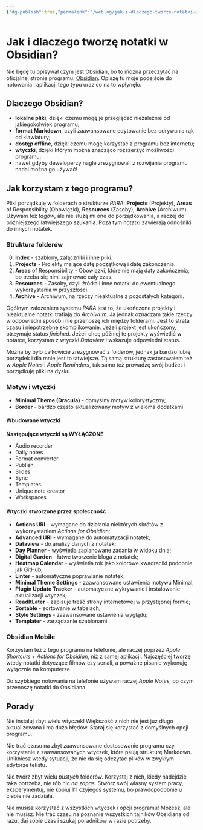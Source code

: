 ```yaml
---
{"dg-publish":true,"permalink":"/weblog/jak-i-dlaczego-tworze-notatki-w-obsidian/"}
---
```



# Jak i dlaczego tworzę notatki w Obsidian?

Nie będę tu opisywał czym jest Obsidian, bo to można przeczytać na oficjalnej stronie programu: [Obsidian](https://obsidian.md/). Opiszę tu moje podejście do notowania i aplikacji tego typu oraz co na to wpłynęło.

## Dlaczego Obsidian?

- **lokalne pliki**, dzięki czemu mogę je przeglądać niezależnie od jakiegokolwiek programu;
- **format Markdown**, czyli zaawansowane edytowanie bez odrywania rąk od klawiatury;
- **dostęp offline**, dzięki czemu mogę korzystać z programu bez internetu;
- **wtyczki**, dzięki którym można znacząco rozszerzyć możliwości programu;
- nawet gdyby deweloperzy nagle zrezygnowali z rozwijania programu nadal można go używać!

## Jak korzystam z tego programu?

Pliki porządkuję w folderach o strukturze *PARA*: **Projects** (Projekty), **Areas** of Responsibility (Obowiązki), **Resources** (Zasoby), **Archive** (Archiwum). Używam też *tagów*, ale nie służą mi one do porządkowania, a raczej do późniejszego łatwiejszego szukania. Poza tym notatki zawierają odnośniki do innych notatek.

### Struktura folderów

0. **Index** - szablony, załączniki i inne pliki.
1. **Projects** - Projekty mające datę początkową i datę zakończenia.
2. **Areas** of Responsibility - Obowiązki, które nie mają daty zakończenia, bo trzeba się nimi zajmować cały czas.
3. **Resources** - Zasoby, czyli źródła i inne notatki do ewentualnego wykorzystania w przyszłości.
4. **Archive** - Archiwum, na rzeczy nieaktualne z pozostałych kategorii.

Ogólnym założeniem systemu *PARA* jest to, że ukończone projekty i nieaktualne notatki trafiają do *Archiwum*. Ja jednak oznaczam takie rzeczy w odpowiedni sposób i nie przenoszę ich między folderami. Jest to strata czasu i niepotrzebne skomplikowanie. Jeżeli projekt jest ukończony, otrzymuje status *finished*. Jeżeli chcę później te projekty wyświetlić w notatce, korzystam z wtyczki *Dataview* i wskazuje odpowiedni status.

Można by było całkowicie zrezygnować z folderów, jednak ja bardzo lubię porządek i dla mnie jest to łatwiejsze. Tą samą strukturę zastosowałem też w *Apple Notes* i *Apple Reminders*, tak samo też prowadzę swój budżet i porządkuję pliki na dysku.

### Motyw i wtyczki

- **Minimal Theme (Dracula)** - domyślny motyw kolorystyczny;
- **Border** - bardzo często aktualizowany motyw z wieloma dodatkami.

#### Wbudowane wtyczki

**Następujące wtyczki są WYŁĄCZONE**
- Audio recorder
- Daily notes
- Format converter
- Publish
- Slides
- Sync
- Templates
- Unique note creator
- Workspaces

#### Wtyczki stworzone przez społeczność

- **Actions URI** - wymagane do działania niektórych skrótów z wykorzystaniem *Actions for Obsidian*;
- **Advanced URI** - wymagane do automatyzacji notatek;
- **Dataview** - do analizy danych z notatek;
- **Day Planner** - wyświetla zaplanowane zadania w widoku dnia;
- **Digital Garden** - łatwe tworzenie bloga z notatek;
- **Heatmap Calendar** - wyświetla rok jako kolorowe kwadraciki podobnie jak GitHub;
- **Linter** - automatyczne poprawianie notatek;
- **Minimal Theme Settings** - zaawansowane ustawienia motywu Minimal;
- **Plugin Update Tracker** - automatyczne wykrywanie i instalowanie aktualizacji wtyczek;
- **ReadItLater** - zapisuje treść strony internetowej w przystępnej formie;
- **Sortable** - sortowanie w tabelach;
- **Style Settings** - zaawansowane ustawienia wyglądu;
- **Templater** - zarządzanie szablonami.

### Obsidian Mobile

Korzystam też z tego programu na telefonie, ale raczej poprzez *Apple Shortcuts* + *Actions for Obsidian*, niż z samej aplikacji. Najczęściej tworzę wtedy notatki dotyczące filmów czy seriali, a poważne pisanie wykonuję wyłącznie na komputerze.

Do szybkiego notowania na telefonie używam raczej *Apple Notes*, po czym przenoszę notatki do Obsidiana.

## Porady

Nie instaluj zbyt wielu wtyczek! Większość z nich nie jest już długo aktualizowana i ma dużo błędów. Staraj się korzystać z domyślnych opcji programu.

Nie trać czasu na zbyt zaawansowane dostosowanie programu czy korzystanie z zaawansowanych wtyczek, które psują strukturę Markdown. Unikniesz wtedy sytuacji, że nie da się odczytać plików w zwykłym edytorze tekstu.

Nie twórz zbyt wielu *pustych* folderów. Korzystaj z nich, kiedy nadejdzie taka potrzeba, nie rób nic *na zapas*. Stwórz swój własny system pracy, eksperymentuj, nie kopiuj 1:1 czyjegoś systemu, bo prawdopodobnie u ciebie nie zadziała.

Nie musisz korzystać z wszystkich wtyczek i opcji programu! Możesz, ale nie musisz. Nie trać czasu na poznanie wszystkich tajników Obsidiana od razu, daj sobie czas i szukaj poradników w razie potrzeby.

